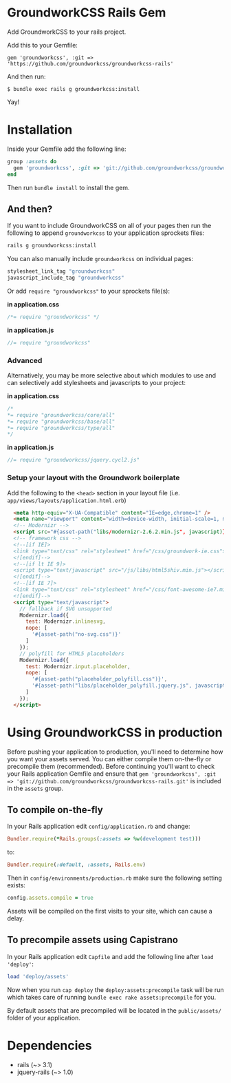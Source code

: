 GroundworkCSS Rails Gem
====


Add GroundworkCSS to your rails project.


Add this to your Gemfile:
```
gem 'groundworkcss', :git => 'https://github.com/groundworkcss/groundworkcss-rails'
```

And then run:
```
$ bundle exec rails g groundworkcss:install
```

Yay!


# Installation


Inside your Gemfile add the following line:

```ruby
group :assets do
  gem 'groundworkcss', :git => 'git://github.com/groundworkcss/groundworkcss-rails.git'
end
```

Then run `bundle install` to install the gem.

## And then?

If you want to include GroundworkCSS on all of your pages then run the following to append `groundworkcss` to your application sprockets files:

```bash
rails g groundworkcss:install
```

You can also manually include `groundworkcss` on individual pages:

```ruby
stylesheet_link_tag "groundworkcss"
javascript_include_tag "groundworkcss"
```

Or add `require "groundworkcss"` to your sprockets file(s):

**in application.css**  

```css
/*= require "groundworkcss" */
```

**in application.js**  

```javascript
//= require "groundworkcss"
```

### Advanced

Alternatively, you may be more selective about which modules to use and can selectively add stylesheets and javascripts to your project:

**in application.css**

```css
/*
*= require "groundworkcss/core/all"
*= require "groundworkcss/base/all"
*= require "groundworkcss/type/all"
*/
```

**in application.js**

```javascript
//= require "groundworkcss/jquery.cycl2.js"
```

### Setup your layout with the Groundwork boilerplate

Add the following to the `<head>` section in your layout file (i.e. `app/views/layouts/application.html.erb`)

```html
  <meta http-equiv="X-UA-Compatible" content="IE=edge,chrome=1" />
  <meta name="viewport" content="width=device-width, initial-scale=1, minimum-scale=1, maximum-scale=1" />
  <!-- Modernizr -->
  <script src="#{asset-path("libs/modernizr-2.6.2.min.js", javascript)}"></script>
  <!-- framework css -->
  <!--[if IE]>
  <link type="text/css" rel="stylesheet" href="/css/groundwork-ie.css">
  <![endif]-->
  <!--[if lt IE 9]>
  <script type="text/javascript" src="/js/libs/html5shiv.min.js"></script>
  <![endif]-->
  <!--[if IE 7]>
  <link type="text/css" rel="stylesheet" href="/css/font-awesome-ie7.min.css">
  <![endif]-->
  <script type="text/javascript">
    // fallback if SVG unsupported
    Modernizr.load({
      test: Modernizr.inlinesvg,
      nope: [
        '#{asset-path("no-svg.css")}'
      ]
    });
    // polyfill for HTML5 placeholders
    Modernizr.load({
      test: Modernizr.input.placeholder,
      nope: [
        '#{asset-path("placeholder_polyfill.css")}',
        '#{asset-path("libs/placeholder_polyfill.jquery.js", javascript)}'
      ]
    });
  </script>
```


# Using GroundworkCSS in production

Before pushing your application to production, you'll need to determine how you want your assets served.  You can either compile them on-the-fly or precompile them (recommended).  Before continuing you'll want to check your Rails application Gemfile and ensure that `gem 'groundworkcss', :git => 'git://github.com/groundworkcss/groundworkcss-rails.git'` is included in the `assets` group.

## To compile on-the-fly

In your Rails application edit `config/application.rb` and change:

```ruby
Bundler.require(*Rails.groups(:assets => %w(development test)))
```

to:

```ruby
Bundler.require(:default, :assets, Rails.env)
```

Then in `config/environments/production.rb` make sure the following setting exists:

```ruby
config.assets.compile = true
```

Assets will be compiled on the first visits to your site, which can cause a delay.

## To precompile assets using Capistrano

In your Rails application edit `Capfile` and add the following line after `load 'deploy'`:

```ruby
load 'deploy/assets'
```

Now when you run `cap deploy` the `deploy:assets:precompile` task will be run which takes care of running `bundle exec rake assets:precompile` for you.

By default assets that are precompiled will be located in the `public/assets/` folder of your application.


# Dependencies

* rails (~> 3.1)
* jquery-rails (~> 1.0)
